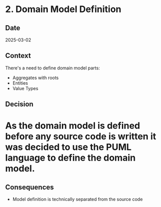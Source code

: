 # 2. Domain Model Definition

## Date
2025-03-02

## Context
There's a need to define domain model parts:
* Aggregates with roots
* Entities
* Value Types

## Decision
As the domain model is defined before any source code is written it was decided to use the PUML language to define the domain model.
=
## Consequences
- Model definition is technically separated from the source code